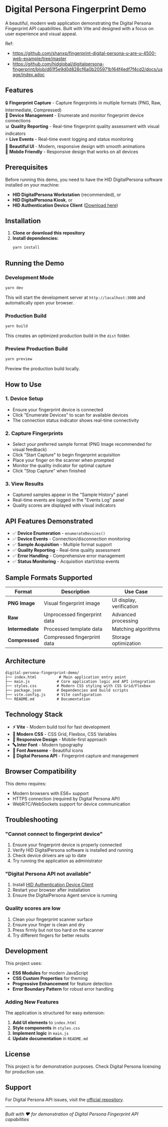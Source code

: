 # Digital Persona Fingerprint Demo

A beautiful, modern web application demonstrating the Digital Persona Fingerprint API capabilities. Built with Vite and designed with a focus on user experience and visual appeal.

Ref:
- https://github.com/shanxp/fingerprint-digital-persona-u-are-u-4500-web-example/tree/master
- https://github.com/hidglobal/digitalpersona-fingerprint/blob/d61f5e9d0d828cf6a0b205971b164f4edf7f4cd2/docs/usage/index.adoc

## Features

🔒 **Fingerprint Capture** - Capture fingerprints in multiple formats (PNG, Raw, Intermediate, Compressed)  
📱 **Device Management** - Enumerate and monitor fingerprint device connections  
📊 **Quality Reporting** - Real-time fingerprint quality assessment with visual indicators  
⚡ **Live Events** - Real-time event logging and status monitoring  
🎨 **Beautiful UI** - Modern, responsive design with smooth animations  
📱 **Mobile Friendly** - Responsive design that works on all devices  

## Prerequisites

Before running this demo, you need to have the HID DigitalPersona software installed on your machine:

- **HID DigitalPersona Workstation** (recommended), or
- **HID DigitalPersona Kiosk**, or  
- **HID Authentication Device Client** ([Download here](https://digitalpersona.hidglobal.com/lite-client/))

## Installation

1. **Clone or download this repository**
2. **Install dependencies:**
   ```bash
   yarn install
   ```

## Running the Demo

### Development Mode
```bash
yarn dev
```
This will start the development server at `http://localhost:3000` and automatically open your browser.

### Production Build
```bash
yarn build
```
This creates an optimized production build in the `dist` folder.

### Preview Production Build
```bash
yarn preview
```
Preview the production build locally.

## How to Use

### 1. **Device Setup**
   - Ensure your fingerprint device is connected
   - Click "Enumerate Devices" to scan for available devices
   - The connection status indicator shows real-time connectivity

### 2. **Capture Fingerprints**
   - Select your preferred sample format (PNG Image recommended for visual feedback)
   - Click "Start Capture" to begin fingerprint acquisition
   - Place your finger on the scanner when prompted
   - Monitor the quality indicator for optimal capture
   - Click "Stop Capture" when finished

### 3. **View Results**
   - Captured samples appear in the "Sample History" panel
   - Real-time events are logged in the "Events Log" panel
   - Quality scores are displayed with visual indicators

## API Features Demonstrated

- ✅ **Device Enumeration** - `enumerateDevices()`
- ✅ **Device Events** - Connection/disconnection monitoring
- ✅ **Sample Acquisition** - Multiple format support
- ✅ **Quality Reporting** - Real-time quality assessment
- ✅ **Error Handling** - Comprehensive error management
- ✅ **Status Monitoring** - Acquisition start/stop events

## Sample Formats Supported

| Format | Description | Use Case |
|--------|-------------|----------|
| **PNG Image** | Visual fingerprint image | UI display, verification |
| **Raw** | Unprocessed fingerprint data | Advanced processing |
| **Intermediate** | Processed template data | Matching algorithms |
| **Compressed** | Compressed fingerprint data | Storage optimization |

## Architecture

```
digital-persona-fingerprint-demo/
├── index.html          # Main application entry point
├── main.js            # Core application logic and API integration
├── styles.css         # Modern CSS styling with CSS Grid/Flexbox
├── package.json       # Dependencies and build scripts
├── vite.config.js     # Vite configuration
└── README.md          # Documentation
```

## Technology Stack

- **⚡ Vite** - Modern build tool for fast development
- **🎨 Modern CSS** - CSS Grid, Flexbox, CSS Variables
- **📱 Responsive Design** - Mobile-first approach
- **🔤 Inter Font** - Modern typography
- **🎯 Font Awesome** - Beautiful icons
- **🔐 Digital Persona API** - Fingerprint capture and management

## Browser Compatibility

This demo requires:
- Modern browsers with ES6+ support
- HTTPS connection (required by Digital Persona API)
- WebRTC/WebSockets support for device communication

## Troubleshooting

### "Cannot connect to fingerprint device"
1. Ensure your fingerprint device is properly connected
2. Verify HID DigitalPersona software is installed and running
3. Check device drivers are up to date
4. Try running the application as administrator

### "Digital Persona API not available"
1. Install [HID Authentication Device Client](https://digitalpersona.hidglobal.com/lite-client/)
2. Restart your browser after installation
3. Ensure the DigitalPersona Agent service is running

### Quality scores are low
1. Clean your fingerprint scanner surface
2. Ensure your finger is clean and dry
3. Press firmly but not too hard on the scanner
4. Try different fingers for better results

## Development

This project uses:
- **ES6 Modules** for modern JavaScript
- **CSS Custom Properties** for theming
- **Progressive Enhancement** for feature detection
- **Error Boundary Pattern** for robust error handling

### Adding New Features

The application is structured for easy extension:

1. **Add UI elements** to `index.html`
2. **Style components** in `styles.css`  
3. **Implement logic** in `main.js`
4. **Update documentation** in `README.md`

## License

This project is for demonstration purposes. Check Digital Persona licensing for production use.

## Support

For Digital Persona API issues, visit the [official repository](https://github.com/hidglobal/digitalpersona-fingerprint).

---

*Built with ❤️ for demonstration of Digital Persona Fingerprint API capabilities*